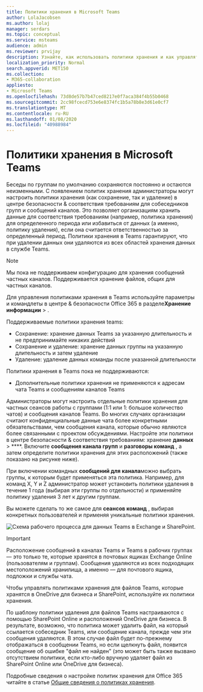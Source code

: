 ```yaml
---
title: Политики хранения в Microsoft Teams
author: LolaJacobsen
ms.author: lolaj
manager: serdars
ms.topic: conceptual
ms.service: msteams
audience: admin
ms.reviewer: prvijay
description: Узнайте, как использовать политики хранения и как управлять ими в Teams.
localization_priority: Normal
search.appverid: MET150
ms.collection:
- M365-collaboration
appliesto:
- Microsoft Teams
ms.openlocfilehash: 73d8de57b7b47ced8217e0f7aca384f4b55b0468
ms.sourcegitcommit: 2cc98fcecd753e6e8374fc1b5a78b8e3d61e0cf7
ms.translationtype: MT
ms.contentlocale: ru-RU
ms.lasthandoff: 01/08/2020
ms.locfileid: "40988984"
---
```

# <a name="retention-policies-in-microsoft-teams"></a>Политики хранения в Microsoft Teams

Беседы по группам по умолчанию сохраняются постоянно и остаются неизменными. С появлением политик хранения администраторы могут настроить политики хранения (как сохранение, так и удаление) в центре безопасности & соответствия требованиям для собеседников групп и сообщений каналов. Это позволяет организациям хранить данные для соответствия требованиям (например, политика хранения) для определенного периода или избавиться от данных (а именно, политику удаления), если она считается ответственностью за определенный период. Политики хранения в Teams гарантируют, что при удалении данных они удаляются из всех областей хранения данных в службе Teams.

> [!NOTE]
> Мы пока не поддерживаем конфигурацию для хранения сообщений частных каналов. Поддерживается хранение файлов, общих для частных каналов.

Для управления политиками хранения в Teams используйте параметры и командлеты в центре & безопасности Office 365 в разделе**Хранение** **информации** > .

Поддерживаемые политики хранения teams: 
    
- Сохранение: хранение данных Teams за указанную длительность и не предпринимайте никаких действий
- Сохранение и удаление: хранение данных группы на указанную длительность и затем удаление
- Удаление: удаление данных команды после указанной длительности

Политики хранения в Teams пока не поддерживаются:

- Дополнительные политики хранения не применяются к адресам чата Teams и сообщениям каналов Teams

Администраторы могут настроить отдельные политики хранения для частных сеансов работы с группами (1:1 или 1: большое количество чатов) и сообщения каналов Teams. Во многих случаях организации считают конфиденциальные данные чата более конкретными обязательствами, чем сообщения канала, которые обычно являются более связанными с проектом обсуждениями. Настройте эти политики в центре безопасности & соответствия требованиям: хранение **данных** > ****. Включите **сообщения канала групп** и **разговоры команд** , а затем определите политики хранения для этих расположений (также показано на рисунке ниже). 

При включении командных **сообщений для канала**можно выбрать группы, к которым будет применяться эта политика. Например, для команд X, Y и Z администратор может установить политики удаления в течение 1 года (выбирая эти группы по отдельности) и применяйте политику удаления 3 лет к другим группам. 

Вы можете сделать то же самое для **сеансов команд** , выбирая конкретных пользователей и применяя уникальные политики хранения. 

![Схема рабочего процесса для данных Teams в Exchange и SharePoint.](media/Retention-Policies.png)


> [!IMPORTANT]
> Расположение сообщений в каналах Teams и Teams в рабочих группах — это только те, которые хранятся в почтовых ящиках Exchange Online (пользователям и группам). Сообщения удаляются из всех подходящих местоположений хранилища, а именно — для почтового ящика, подложки и службы чата. 
> 
> Чтобы управлять политиками хранения для файлов Teams, которые хранятся в OneDrive для бизнеса и SharePoint, используйте их политики хранения.

По шаблону политики удаления для файлов Teams настраиваются с помощью SharePoint Online и расположений OneDrive для бизнеса. В результате, возможно, что политика может удалить файл, на который ссылается собеседник Teams, или сообщение канала, прежде чем эти сообщения удаляются. В этом случае файл будет по-прежнему отображаться в сообщении Teams, но если щелкнуть файл, появится сообщение об ошибке "файл не найден" (это может быть также вызвано отсутствием политики, если кто-либо вручную удаляет файл из SharePoint Online или OneDrive для бизнеса).

Подробные сведения о настройке политик хранения для Office 365 читайте в статье [Общие сведения о политиках хранения](https://support.office.com/article/overview-of-retention-policies-5e377752-700d-4870-9b6d-12bfc12d2423).
 
